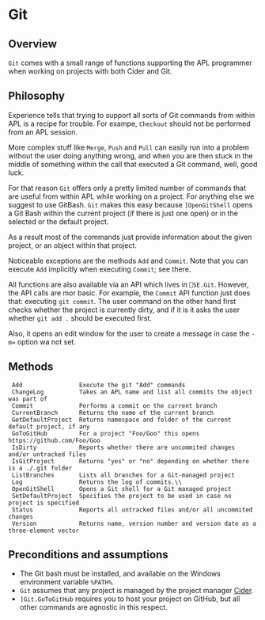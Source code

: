 # Git


## Overview

`Git` comes with a small range of functions supporting the APL programmer when working on projects with both Cider and Git.


## Philosophy

Experience tells that trying to support all sorts of Git commands from within APL is a recipe for trouble. For exampe, `Checkout` should not be performed from an APL session. 

More complex stuff like `Merge`, `Push` and `Pull` can easily run into a problem without the user doing anything wrong, and when you are then stuck in the middle of something within the call that executed a Git command, well, good luck.

For that reason `Git` offers only a pretty limited number of commands that are useful from within APL while working on a project. For anything else we suggest to use GitBash. `Git` makes this easy because `]OpenGitShell` opens a Git Bash within the current project (if there is just one open) or in the selected or the default project.

As a result most of the commands just provide information about the given project, or an object within that project.

Noticeable exceptions are the methods `Add` and `Commit`. Note that you can execute `Add` implicitly when executing `Commit`; see there.

All functions are also available via an API which lives in `⎕SE.Git`. However, the API calls are mor basic. For example, the  `Commit` API function just does that: executing `git commit`. The user command on the other hand first checks whether the project is currently dirty, and if it is it asks the user whether `git add .` should be executed first. 

Also, it opens an edit window for the user to create a message in case the `-m=` option wa not set.

## Methods

```
 Add                Execute the git "Add" commands                                         
 ChangeLog          Takes an APL name and list all commits the object was part of          
 Commit             Performs a commit on the current branch                                
 CurrentBranch      Returns the name of the current branch            
 GetDefaultProject  Returns namespace and folder of the current default project, if any    
 GoToGitHub         For a project "Foo/Goo" this opens https://github.com/Foo/Goo
 IsDirty            Reports whether there are uncommited changes and/or untracked files
 IsGitProject       Returns "yes" or "no" depending on whether there is a ./.git folder    
 ListBranches       Lists all branches for a Git-managed project                            
 Log                Returns the log of commits.\\
 OpenGitShell       Opens a Git shell for a Git managed project                             
 SetDefaultProject  Specifies the project to be used in case no project is specified   
 Status             Reports all untracked files and/or all uncommited changes
 Version            Returns name, version number and version date as a three-element vector
```

## Preconditions and assumptions

* The Git bash must be installed, and available on the Windows environment variable `%PATH%`.
* `Git` assumes that any project is managed by the project manager 
  [Cider](https://github.com/aplteam/Cider).
* `]Git.GoToGitHub` requires you to host your project on GitHub, but all other commands are agnostic in this respect.